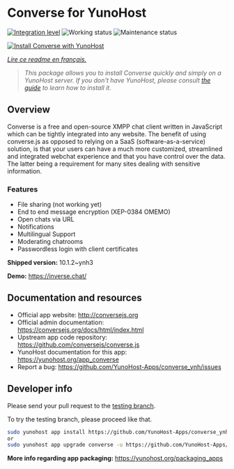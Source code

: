 <!--
N.B.: This README was automatically generated by https://github.com/YunoHost/apps/tree/master/tools/README-generator
It shall NOT be edited by hand.
-->

# Converse for YunoHost

[![Integration level](https://dash.yunohost.org/integration/converse.svg)](https://dash.yunohost.org/appci/app/converse) ![Working status](https://ci-apps.yunohost.org/ci/badges/converse.status.svg) ![Maintenance status](https://ci-apps.yunohost.org/ci/badges/converse.maintain.svg)

[![Install Converse with YunoHost](https://install-app.yunohost.org/install-with-yunohost.svg)](https://install-app.yunohost.org/?app=converse)

*[Lire ce readme en français.](./README_fr.md)*

> *This package allows you to install Converse quickly and simply on a YunoHost server.
If you don't have YunoHost, please consult [the guide](https://yunohost.org/#/install) to learn how to install it.*

## Overview

Converse is a free and open-source XMPP chat client written in JavaScript which can be tightly integrated into any website.
The benefit of using converse.js as opposed to relying on a SaaS (software-as-a-service) solution, is that your users can have a much more customized, streamlined and integrated webchat experience and that you have control over the data. The latter being a requirement for many sites dealing with sensitive information.

### Features

- File sharing (not working yet) 
- End to end message encryption (XEP-0384 OMEMO)
- Open chats via URL
- Notifications
- Multilingual Support
- Moderating chatrooms
- Passwordless login with client certificates


**Shipped version:** 10.1.2~ynh3

**Demo:** https://inverse.chat/
## Documentation and resources

* Official app website: <http://conversejs.org>
* Official admin documentation: <https://conversejs.org/docs/html/index.html>
* Upstream app code repository: <https://github.com/conversejs/converse.js>
* YunoHost documentation for this app: <https://yunohost.org/app_converse>
* Report a bug: <https://github.com/YunoHost-Apps/converse_ynh/issues>

## Developer info

Please send your pull request to the [testing branch](https://github.com/YunoHost-Apps/converse_ynh/tree/testing).

To try the testing branch, please proceed like that.

``` bash
sudo yunohost app install https://github.com/YunoHost-Apps/converse_ynh/tree/testing --debug
or
sudo yunohost app upgrade converse -u https://github.com/YunoHost-Apps/converse_ynh/tree/testing --debug
```

**More info regarding app packaging:** <https://yunohost.org/packaging_apps>
